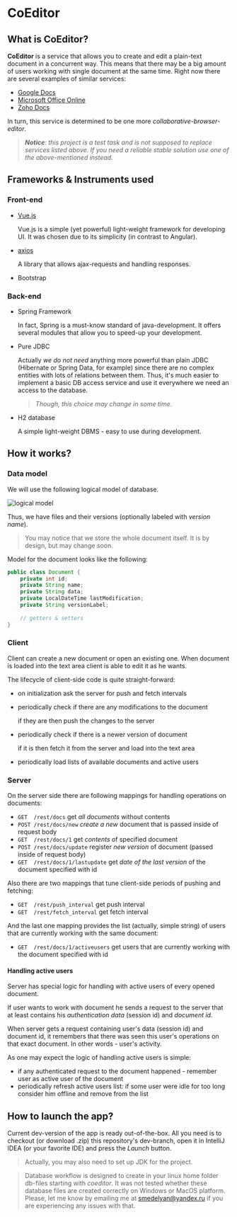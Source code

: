# CoEditor

## What is CoEditor?

**CoEditor** is a service that allows you to create and edit a plain-text document in a concurrent way. This means that there may be a big amount of users working with single document at the same time.
Right now there are several examples of similar services:
* [Google Docs](https://docs.google.com/)
* [Microsoft Office Online](https://products.office.com/ru-ru/office-online/documents-spreadsheets-presentations-office-online)
* [Zoho Docs](https://www.zoho.eu/docs/)

In turn, this service is determined to be one more _collaborative-browser-editor_.

> _**Notice**: this project is a test task and is not supposed to replace services listed above. If you need a reliable stable solution use one of the above-mentioned instead._

## Frameworks & Instruments used

### Front-end

* [Vue.js](https://ru.vuejs.org/v2/guide/index.html)

  Vue.js is a simple (yet powerful) light-weight framework for developing UI. It was chosen due to its simplicity (in contrast to Angular).
* [axios](https://github.com/axios/axios)

  A library that allows ajax-requests and handling responses.
 
* Bootstrap
  
### Back-end

* Spring Framework

  In fact, Spring is a must-know standard of java-development. It offers several modules that allow you to speed-up your development.
* Pure JDBC
  
  Actually _we do not need_ anything more powerful than plain JDBC (Hibernate or Spring Data, for example) since there are no complex entities with lots of relations between them. Thus, it's much easier to implement a basic DB access service and use it everywhere we need an access to the database. 
  > _Though, this choice may change in some time._
* H2 database

  A simple light-weight DBMS - easy to use during development.
  
## How it works?

### Data model

We will use the following logical model of database.

![logical model](https://image.ibb.co/dgP8ko/Model.png)

Thus, we have files and their versions (optionally labeled with _version name_).
 > You may notice that we store the whole document itself. It is by design, but may change soon.

Model for the document looks like the following:
```java
public class Document {
    private int id;
    private String name;
    private String data;
    private LocalDateTime lastModification;
    private String versionLabel;
    
    // getters & setters
}
```

### Client

Client can create a new document or open an existing one. When document is loaded into the text area client is able to edit it as he wants.

The lifecycle of client-side code is quite straight-forward:
* on initialization ask the server for push and fetch intervals
* periodically check if there are any modifications to the document
  
  if they are then push the changes to the server
* periodically check if there is a newer version of document

  if it is then fetch it from the server and load into the text area
* periodically load lists of available documents and active users
  
### Server

On the server side there are following mappings for handling operations on documents:
* `GET  /rest/docs`
get _all documents_ without contents
* `POST /rest/docs/new`
_create a new_ document that is passed inside of request body
* `GET  /rest/docs/1`
get _contents_ of specified document
* `POST /rest/docs/update`
register _new version_ of document (passed inside of request body)
* `GET  /rest/docs/1/lastupdate`
get _date of the last version_ of the document specified with id

Also there are two mappings that tune client-side periods of pushing and fetching:
* `GET  /rest/push_interval`
get push interval
* `GET  /rest/fetch_interval`
get fetch interval

And the last one mapping provides the list (actually, simple string) of users that are currently working with the same document:
* `GET  /rest/docs/1/activeusers`
get users that are currently working with the document specified with id

#### Handling active users

Server has special logic for handling with active users of every opened document. 

If user wants to work with document he sends a request to the server that at least contains 
his _authentication data_ (session id) and _document id_.

When server gets a request containing user's data (session id) and document id,
it remembers that there was seen this user's operations on that exact document.
In other words - user's activity.

As one may expect the logic of handling active users is simple:
* if any authenticated request to the document happened - remember user as active user of the document
* periodically refresh active users list: if some user were idle for too long consider him offline 
and remove from the list

## How to launch the app?

Current dev-version of the app is ready out-of-the-box. All you need is to checkout (or download .zip) this repository's
dev-branch, open it in IntelliJ IDEA (or your favorite IDE) and press the _Launch_ button.

> Actually, you may also need to set up JDK for the project.

> Database workflow is designed to create in your linux home folder db-files starting with _coeditor_.
It was not tested whether these database files are created correctly on Windows or MacOS platform. 
Please, let me know by emailing me at smedelyan@yandex.ru if you are experiencing any issues with that.